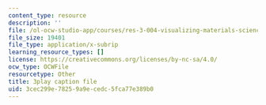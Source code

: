 ```yaml
---
content_type: resource
description: ''
file: /ol-ocw-studio-app/courses/res-3-004-visualizing-materials-science-fall-2017/3cec299e78259a9ecedc5fca77e389b0_qNzfiYTo50I.srt
file_size: 19401
file_type: application/x-subrip
learning_resource_types: []
license: https://creativecommons.org/licenses/by-nc-sa/4.0/
ocw_type: OCWFile
resourcetype: Other
title: 3play caption file
uid: 3cec299e-7825-9a9e-cedc-5fca77e389b0
---
```

